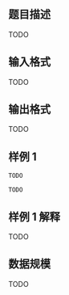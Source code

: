## 题目描述

TODO

## 输入格式

TODO

## 输出格式

TODO

## 样例 1

```input1
TODO
```

```output1
TODO
```

## 样例 1 解释

TODO

## 数据规模

TODO